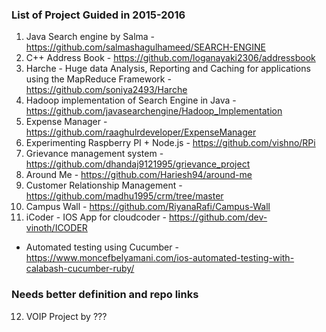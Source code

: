 ### List of Project Guided in 2015-2016

1. Java Search engine by Salma - https://github.com/salmashagulhameed/SEARCH-ENGINE
2. C++ Address Book - https://github.com/loganayaki2306/addressbook
3. Harche - Huge data Analysis, Reporting and Caching for applications using the MapReduce Framework - https://github.com/soniya2493/Harche
4. Hadoop implementation of Search Engine in Java - https://github.com/javasearchengine/Hadoop_Implementation
5. Expense Manager - https://github.com/raaghulrdeveloper/ExpenseManager
6. Experimenting Raspberry PI + Node.js - https://github.com/vishno/RPi
7. Grievance management system - https://github.com/dhandaj9121995/grievance_project
8. Around Me - https://github.com/Hariesh94/around-me
9. Customer Relationship Management - https://github.com/madhu1995/crm/tree/master
10. Campus Wall - https://github.com/RiyanaRafi/Campus-Wall
11. iCoder - IOS App for cloudcoder - https://github.com/dev-vinoth/ICODER
   - Automated testing using Cucumber - https://www.moncefbelyamani.com/ios-automated-testing-with-calabash-cucumber-ruby/  
  
### Needs better definition and repo links
12. VOIP Project by ???

